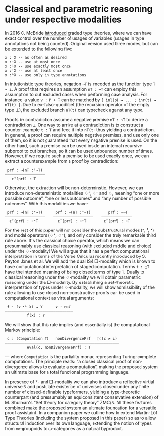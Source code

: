 Classical and parametric reasoning under respective modalities
==============================================================

In 2016 C. McBride [introduced](https://link.springer.com/chapter/10.1007/978-3-319-30936-1_12) graded type theories, where we can have exact control over the number of usages of variables (usages in type annotations not being counted). Original version used three modes, but can be extended to the following five:
```
x : X -- as often as desired
x :⁻X -- use at most once
x :¹X -- use exactly most once
x :⁺X -- use at least once
x :⁰X -- use only in type annotations
```

In intutionistic type theories, negation `¬T` is encoded as the function type `T → ⊥`. A proof that requires an assumption `nT : ¬T` can employ
this assumption to cut excluded cases when performing case analysis. For instance, a value `v : P + T` can be matched by `{ inl(p) ↦ ... ; inr(t) ↦ nT(t) }`.
Due to ex-falso-quodlibet (the recursion operator of the empty type ⊥), the excluded branch `nT(t)` can typecheck against any type.

Proofs by contradiction assume a negative premise `nT : ¬T` to derive a contradiction `⊥`. One way to arrive at a contradiction is to construct a counter-example
`t : T` and feed it into `nT(t)` thus yielding a contradiction. In general, a proof can require multiple negative premises, and use only one of them, so it is
not guaranteed that every negative premise is used. On the other hand, such a premise can be used inside an internal recursive subproof to cut branches, so it can
be used unbounded number of times. However, if we require such a premise to be used exactly once, we can extract a counterexample from a proof by contradiction:
```
 prf : ¬(nT :¹¬T)
——————————————————
   εᵀ(prf) : T
```

Otherwise, the extraction will be non-determinstic. However, we can introduce non-deterministic modalities ♢⁺, ♢⁻ and ♢, meaning “one or more possible outcome”, ”one or less outcomes” and “any number of possible outcomes”. With this modalities we have:
```
 prf : ¬(nT :⁺¬T)      prf : ¬(nT :⁻¬T)        prf : ¬¬T
——————————————————    ——————————————————    ——————————————
  εᵀ(prf) : ♢⁺T         εᵀ(prf) : ♢⁻T        εᵀ(prf) : ♢T
```

For the rest of this paper will not consider the substructural modes (⁻, ¹, ⁺) and modal operators (♢⁺, ♢⁻), and only consider the truly remarkable third rule above. It's the classical choice operator, which means we can presummably use classical reasoning (with excluded middle and choice) under the ♢-modality! We will argue that it has a perfect computational interpretation in terms of the Verse Calculus recently introduced by S. Peyton Jones et al. We will add the dual IS4 □-modality which is known to have computational interpretation of staged computation. Terms `t : □T` have the intended meaning of being closed terms of type `T`. Dually to classical reasoning under the ♢-modality we will obtain parametric reasoning under the □-modality. By establishing a set-theoretic interpretation of types under ♢-modality, we will show admissibility of the rule allowing to use closed non-constructive proofs can be used in computational context as virtual arguments:
```
 f : (x :° X) → Y      x : □♢X
———————————————————————————————
          f(x) : Y
```

We will show that this rule implies (and essentially is) the computational Markov principle:
```
 c : (Computation T)   nonDivergencePrf : □♢(c ≠ ⊥)
————————————————————————————————————————————————————
          eval(c, nonDivergencePrf) : T
```
— where `Computation` is the partiality monad representing Turing-complete computations.
The principle reads: “a closed classical proof of non-divergence allows to evaluate a computation“, making the proposed system an ultimate base for a total functional programming language.

In presence of °- and □-modality we can also introduce a reflective virtial universe 𝕊 and postulate existence of universes closed under any finite number of closed-definable typeformers, yielding a type-theoretic counterpart (and pressumably an equiconsistent conservative extension) of M. Shulman's “Set theory for category theory” ZMC/𝕊. All these features combined make the proposed system an ultimate foundation for a versatile proof assistaint. In a companion paper we outline how to extend Martin-Löf Type Theories (including the system proposed in this paper) so as to allow structural induction over its own language, extending the notion of types from ∞-groupoids to ω-categories as a natural byproduct.
